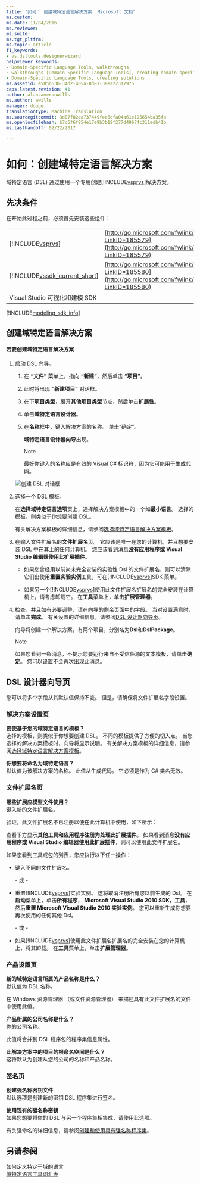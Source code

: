 ```yaml
---
title: "如何︰ 创建域特定语言解决方案 |Microsoft 文档"
ms.custom: 
ms.date: 11/04/2016
ms.reviewer: 
ms.suite: 
ms.tgt_pltfrm: 
ms.topic: article
f1_keywords:
- vs.dsltools.designerwizard
helpviewer_keywords:
- Domain-Specific Language Tools, walkthroughs
- walkthroughs [Domain-Specific Language Tools], creating domain-specific language
- Domain-Specific Language Tools, creating solutions
ms.assetid: e585b63b-34d2-405a-8d81-39ea22317975
caps.latest.revision: 41
author: alancameronwills
ms.author: awills
manager: douge
translationtype: Machine Translation
ms.sourcegitcommit: 3d07f82ea737449fee6dfa04a61e195654ba35fa
ms.openlocfilehash: b7c6f6f854e17e9b3b19f277d49674c311edb41b
ms.lasthandoff: 02/22/2017

---
```

# <a name="how-to-create-a-domain-specific-language-solution"></a>如何：创建域特定语言解决方案
域特定语言 (DSL) 通过使用一个专用创建[!INCLUDE[vsprvs](../code-quality/includes/vsprvs_md.md)]解决方案。  
  
## <a name="prerequisites"></a>先决条件  
 在开始此过程之前，必须首先安装这些组件︰  
  
|||  
|-|-|  
|[!INCLUDE[vsprvs](../code-quality/includes/vsprvs_md.md)]|[http://go.microsoft.com/fwlink/?LinkID=185579](http://go.microsoft.com/fwlink/?LinkID=185579)|  
|[!INCLUDE[vssdk_current_short](../modeling/includes/vssdk_current_short_md.md)]|[http://go.microsoft.com/fwlink/?LinkID=185580](http://go.microsoft.com/fwlink/?LinkID=185580)|  
|Visual Studio 可视化和建模 SDK||  


[!INCLUDE[modeling_sdk_info](includes/modeling_sdk_info.md)]

  
## <a name="creating-a-domain-specific-language-solution"></a>创建域特定语言解决方案  
  
#### <a name="to-create-a-domain-specific-language-solution"></a>若要创建域特定语言解决方案  
  
1.  启动 DSL 向导。  
  
    1.  在 **“文件”** 菜单上，指向 **“新建”**，然后单击 **“项目”**。  
  
    2.  此时将出现 **“新建项目”** 对话框。  
  
    3.  在下**项目类型**，展开**其他项目类型**节点，然后单击**扩展性**。  
  
    4.  单击**域特定语言设计器**。  
  
    5.  在**名称**框中，键入解决方案的名称。 单击“确定”。  
  
         **域特定语言设计器向导**出现。  
  
        > [!NOTE]
        >  最好你键入的名称应是有效的 Visual C# 标识符，因为它可能用于生成代码。  
  
     ![创建 DSL 对话框](../modeling/media/create_dsldialog.png "Create_DSLDialog")  
  
2.  选择一个 DSL 模板。  
  
     在**选择域特定语言选项**页上，选择解决方案模板中的一个如**最小语言**。 选择的模板，则类似于你想要创建 DSL。  
  
     有关解决方案模板的详细信息，请参阅[选择域特定语言解决方案模板](../modeling/choosing-a-domain-specific-language-solution-template.md)。  
  
3.  在输入文件扩展名的**文件扩展名**页。 它应该是唯一在您的计算机，并且想要安装 DSL 中在其上的任何计算机。 您应该看到消息**没有应用程序或 Visual Studio 编辑器使用此扩展插件**。  
  
    -   如果您曾经用以前尚未完全安装的实验性 Dsl 的文件扩展名，则可以清除它们出使用**重置实验实例**工具，可在[!INCLUDE[vsprvs](../code-quality/includes/vsprvs_md.md)]SDK 菜单。  
  
    -   如果另一个[!INCLUDE[vsprvs](../code-quality/includes/vsprvs_md.md)]使用此文件扩展名扩展名的完全安装在计算机上，请考虑卸载它。 在**工具**菜单上，单击**扩展管理器**。  
  
4.  检查，并且如有必要调整，请在向导的剩余页面中的字段。 当对设置满意时，请单击**完成**。 有关设置的详细信息，请参阅[DSL 设计器向导页](#settings)。  
  
     向导将创建一个解决方案，有两个项目，分别名为**Dsl**和**DslPackage**。  
  
    > [!NOTE]
    >  如果您看到一条消息，不提示您要运行来自不受信任源的文本模板，请单击**确定**。 您可以设置不会再次出现此消息。  
  
##  <a name="a-namesettingsa-the-dsl-designer-wizard-pages"></a><a name="settings"></a>DSL 设计器向导页  
 您可以将多个字段从其默认值保持不变。 但是，请确保将文件扩展名字段设置。  
  
### <a name="solution-settings-page"></a>解决方案设置页  
 **要使基于您的域特定语言的模板？**  
 选择的模板，则类似于你想要创建 DSL。 不同的模板提供了方便的切入点。 当您选择的解决方案模板时，向导将显示说明。 有关解决方案模板的详细信息，请参阅[选择域特定语言解决方案模板](../modeling/choosing-a-domain-specific-language-solution-template.md)。  
  
 **你想要将命名为域特定语言？**  
 默认值为该解决方案的名称。 此值从生成代码。 它必须是作为 C# 类名无效。  
  
### <a name="file-extension-page"></a>文件扩展名页  
 **哪些扩展应模型文件使用？**  
 键入新的文件扩展名。  
  
 验证，此文件扩展名不已注册以便在此计算机中使用，如下所示︰  
  
 查看下方显示**其他工具和应用程序注册为处理此扩展插件**。 如果看到消息**没有应用程序或 Visual Studio 编辑器使用此扩展插件**，则可以使用此文件扩展名。  
  
 如果您看到工具或包的列表，您应执行以下任一操作︰  
  
-   键入不同的文件扩展名。  
  
     \- 或 -  
  
-   重置[!INCLUDE[vsprvs](../code-quality/includes/vsprvs_md.md)]实验实例。 这将取消注册所有您以前生成的 Dsl。 在**启动**菜单上，单击**所有程序**， **Microsoft Visual Studio 2010 SDK**，**工具**，然后**重置 Microsoft Visual Studio 2010 实验实例**。 您可以重新生成你想要再次使用的任何其他 Dsl。  
  
     \- 或 -  
  
-   如果[!INCLUDE[vsprvs](../code-quality/includes/vsprvs_md.md)]使用此文件扩展名扩展名的完全安装在您的计算机上，将其卸载。 在**工具**菜单上，单击**扩展管理器**。  
  
### <a name="product-settings-page"></a>产品设置页  
 **新的域特定语言所属的产品名称是什么？**  
 默认值为 DSL 名称。  
  
 在 Windows 资源管理器 （或文件资源管理器） 来描述具有此文件扩展名的文件中使用此值。  
  
 **产品所属的公司名称是什么？**  
 你的公司名称。  
  
 此值将合并到 DSL 程序包的程序集信息属性。  
  
 **此解决方案中的项目的根命名空间是什么？**  
 这将默认为创建从您的公司的名称和产品名称。  
  
### <a name="signing-page"></a>签名页  
 **创建强名称密钥文件**  
 默认选项是创建新的密钥 DSL 程序集进行签名。  
  
 **使用现有的强名称密钥**  
 如果您想要将你的 DSL 与另一个程序集相集成，请使用此选项。  
  
 有关强命名的详细信息，请参阅[创建和使用具有强名称程序集](http://go.microsoft.com/fwlink/?LinkId=186073)。  
  
## <a name="see-also"></a>另请参阅  
 [如何定义特定于域的语言](../modeling/how-to-define-a-domain-specific-language.md)   
 [域特定语言工具词汇表](http://msdn.microsoft.com/en-us/ca5e84cb-a315-465c-be24-76aa3df276aa)

